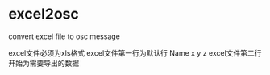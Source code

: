 # excel2osc
convert excel file to osc message

excel文件必须为xls格式
excel文件第一行为默认行
Name  x y z
excel文件第二行开始为需要导出的数据
